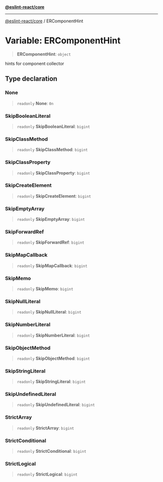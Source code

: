 [**@eslint-react/core**](../README.md)

***

[@eslint-react/core](../README.md) / ERComponentHint

# Variable: ERComponentHint

> **ERComponentHint**: `object`

hints for component collector

## Type declaration

### None

> `readonly` **None**: `0n`

### SkipBooleanLiteral

> `readonly` **SkipBooleanLiteral**: `bigint`

### SkipClassMethod

> `readonly` **SkipClassMethod**: `bigint`

### SkipClassProperty

> `readonly` **SkipClassProperty**: `bigint`

### SkipCreateElement

> `readonly` **SkipCreateElement**: `bigint`

### SkipEmptyArray

> `readonly` **SkipEmptyArray**: `bigint`

### SkipForwardRef

> `readonly` **SkipForwardRef**: `bigint`

### SkipMapCallback

> `readonly` **SkipMapCallback**: `bigint`

### SkipMemo

> `readonly` **SkipMemo**: `bigint`

### SkipNullLiteral

> `readonly` **SkipNullLiteral**: `bigint`

### SkipNumberLiteral

> `readonly` **SkipNumberLiteral**: `bigint`

### SkipObjectMethod

> `readonly` **SkipObjectMethod**: `bigint`

### SkipStringLiteral

> `readonly` **SkipStringLiteral**: `bigint`

### SkipUndefinedLiteral

> `readonly` **SkipUndefinedLiteral**: `bigint`

### StrictArray

> `readonly` **StrictArray**: `bigint`

### StrictConditional

> `readonly` **StrictConditional**: `bigint`

### StrictLogical

> `readonly` **StrictLogical**: `bigint`
